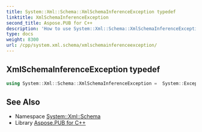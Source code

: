 ```yaml
---
title: System::Xml::Schema::XmlSchemaInferenceException typedef
linktitle: XmlSchemaInferenceException
second_title: Aspose.PUB for C++
description: 'How to use System::Xml::Schema::XmlSchemaInferenceException typedef in C++.'
type: docs
weight: 8300
url: /cpp/system.xml.schema/xmlschemainferenceexception/
---
```

## XmlSchemaInferenceException typedef




```cpp
using System::Xml::Schema::XmlSchemaInferenceException =  System::ExceptionWrapper<Details_XmlSchemaInferenceException>
```

## See Also

* Namespace [System::Xml::Schema](../)
* Library [Aspose.PUB for C++](../../)
